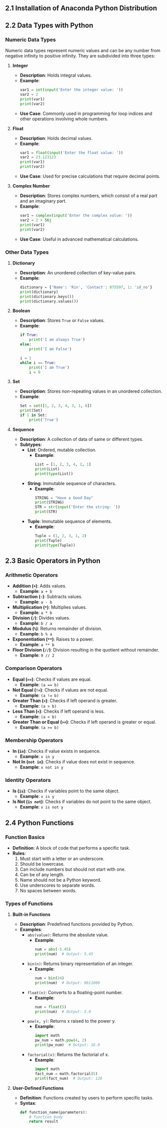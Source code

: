 ## 2.1 Installation of Anaconda Python Distribution

## 2.2 Data Types with Python

### Numeric Data Types
Numeric data types represent numeric values and can be any number from negative infinity to positive infinity. They are subdivided into three types:

1. **Integer**
   - **Description**: Holds integral values.
   - **Example**:
     ```python
     var1 = int(input('Enter the integer value: '))
     var2 = 2
     print(var1)
     print(var2)
     ```
   - **Use Case**: Commonly used in programming for loop indices and other operations involving whole numbers.

2. **Float**
   - **Description**: Holds decimal values.
   - **Example**:
     ```python
     var1 = float(input('Enter the float value: '))
     var2 = 23.123123
     print(var1)
     print(var2)
     ```
   - **Use Case**: Used for precise calculations that require decimal points.

3. **Complex Number**
   - **Description**: Stores complex numbers, which consist of a real part and an imaginary part.
   - **Example**:
     ```python
     var1 = complex(input('Enter the complex value: '))
     var2 = 2 + 56j
     print(var1)
     print(var2)
     ```
   - **Use Case**: Useful in advanced mathematical calculations.

### Other Data Types

1. **Dictionary**
   - **Description**: An unordered collection of key-value pairs.
   - **Example**:
     ```python
     dictionary = {'Name': 'Rin', 'Contact': 875597, 1: 'id_no'}
     print(dictionary)
     print(dictionary.keys())
     print(dictionary.values())
     ```

2. **Boolean**
   - **Description**: Stores `True` or `False` values.
   - **Example**:
     ```python
     if True:
         print('I am always True')
     else:
         print('I am False')
     
     i = 1
     while i == True:
         print('I am True')
         i = 0
     ```

3. **Set**
   - **Description**: Stores non-repeating values in an unordered collection.
   - **Example**:
     ```python
     Set = set([1, 2, 3, 4, 3, 1, 6])
     print(Set)
     if 1 in Set:
         print('True')
     ```

4. **Sequence**
   - **Description**: A collection of data of same or different types.
   - **Subtypes**:
     - **List**: Ordered, mutable collection.
       - **Example**:
         ```python
         List = [1, 2, 3, 4, 2, 1]
         print(List)
         print(type(List))
         ```
     - **String**: Immutable sequence of characters.
       - **Example**:
         ```python
         STRING = "Have a Good Day"
         print(STRING)
         STR = str(input('Enter the string: '))
         print(STR)
         ```
     - **Tuple**: Immutable sequence of elements.
       - **Example**:
         ```python
         Tuple = (1, 2, 3, 1, 2)
         print(Tuple)
         print(type(Tuple))
         ```

## 2.3 Basic Operators in Python

### Arithmetic Operators
- **Addition (`+`)**: Adds values.
  - **Example**: `a + b`
- **Subtraction (`-`)**: Subtracts values.
  - **Example**: `a - b`
- **Multiplication (`*`)**: Multiplies values.
  - **Example**: `a * b`
- **Division (`/`)**: Divides values.
  - **Example**: `b / a`
- **Modulus (`%`)**: Returns remainder of division.
  - **Example**: `b % a`
- **Exponentiation (`**`)**: Raises to a power.
  - **Example**: `a ** b`
- **Floor Division (`//`)**: Division resulting in the quotient without remainder.
  - **Example**: `9 // 2`

### Comparison Operators
- **Equal (`==`)**: Checks if values are equal.
  - **Example**: `(a == b)`
- **Not Equal (`!=`)**: Checks if values are not equal.
  - **Example**: `(a != b)`
- **Greater Than (`>`)**: Checks if left operand is greater.
  - **Example**: `(a > b)`
- **Less Than (`<`)**: Checks if left operand is less.
  - **Example**: `(a < b)`
- **Greater Than or Equal (`>=`)**: Checks if left operand is greater or equal.
  - **Example**: `(a >= b)`

### Membership Operators
- **In (`in`)**: Checks if value exists in sequence.
  - **Example**: `x in y`
- **Not In (`not in`)**: Checks if value does not exist in sequence.
  - **Example**: `x not in y`

### Identity Operators
- **Is (`is`)**: Checks if variables point to the same object.
  - **Example**: `x is y`
- **Is Not (`is not`)**: Checks if variables do not point to the same object.
  - **Example**: `x is not y`

## 2.4 Python Functions

### Function Basics
- **Definition**: A block of code that performs a specific task.
- **Rules**:
  1. Must start with a letter or an underscore.
  2. Should be lowercase.
  3. Can include numbers but should not start with one.
  4. Can be of any length.
  5. Name should not be a Python keyword.
  6. Use underscores to separate words.
  7. No spaces between words.

### Types of Functions

1. **Built-in Functions**
   - **Description**: Predefined functions provided by Python.
   - **Examples**:
     - `abs(value)`: Returns the absolute value.
       - **Example**:
         ```python
         num = abs(-5.45)
         print(num)  # Output: 5.45
         ```
     - `bin(n)`: Returns binary representation of an integer.
       - **Example**:
         ```python
         num = bin(24)
         print(num)  # Output: 0b11000
         ```
     - `float(n)`: Converts to a floating-point number.
       - **Example**:
         ```python
         num = float(5)
         print(num)  # Output: 5.0
         ```
     - `pow(x, y)`: Returns x raised to the power y.
       - **Example**:
         ```python
         import math
         pw_num = math.pow(4, 2)
         print(pw_num)  # Output: 16.0
         ```
     - `factorial(x)`: Returns the factorial of x.
       - **Example**:
         ```python
         import math
         fact_num = math.factorial(5)
         print(fact_num)  # Output: 120
         ```

2. **User-Defined Functions**
   - **Definition**: Functions created by users to perform specific tasks.
   - **Syntax**:
     ```python
     def function_name(parameters):
         # function body
         return result
     ```
